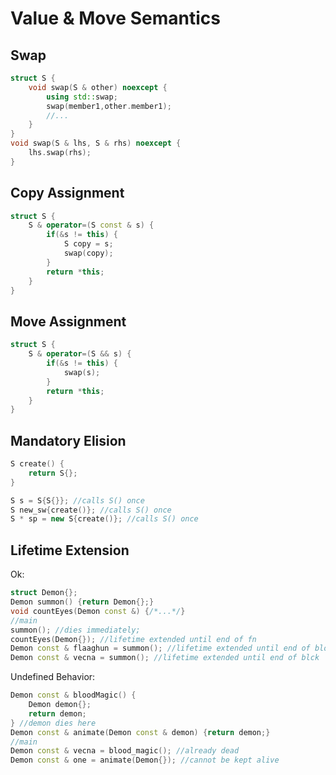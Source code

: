 # Value & Move Semantics
## Swap
```C++
struct S {
	void swap(S & other) noexcept {
		using std::swap;
		swap(member1,other.member1);
		//...
	}
}
void swap(S & lhs, S & rhs) noexcept {
	lhs.swap(rhs);
}
```
## Copy Assignment
```c++
struct S {
	S & operator=(S const & s) {
		if(&s != this) {
			S copy = s;
			swap(copy);
		}
		return *this;
	}
}
```
## Move Assignment
```C++
struct S {
	S & operator=(S && s) {
		if(&s != this) {
			swap(s);
		}
		return *this;
	}
}
```
## Mandatory Elision
```C++
S create() {
	return S{};
}

S s = S{S{}}; //calls S() once
S new_sw{create()}; //calls S() once
S * sp = new S{create()}; //calls S() once
```
## Lifetime Extension
Ok:
```C++
struct Demon{};
Demon summon() {return Demon{};}
void countEyes(Demon const &) {/*...*/}
//main
summon(); //dies immediately;
countEyes(Demon{}); //lifetime extended until end of fn
Demon const & flaaghun = summon(); //lifetime extended until end of block
Demon const & vecna = summon(); //lifetime extended until end of blck
```
Undefined Behavior:
```C++
Demon const & bloodMagic() {
	Demon demon{};
	return demon;
} //demon dies here
Demon const & animate(Demon const & demon) {return demon;}
//main
Demon const & vecna = blood_magic(); //already dead
Demon const & one = animate(Demon{}); //cannot be kept alive
```